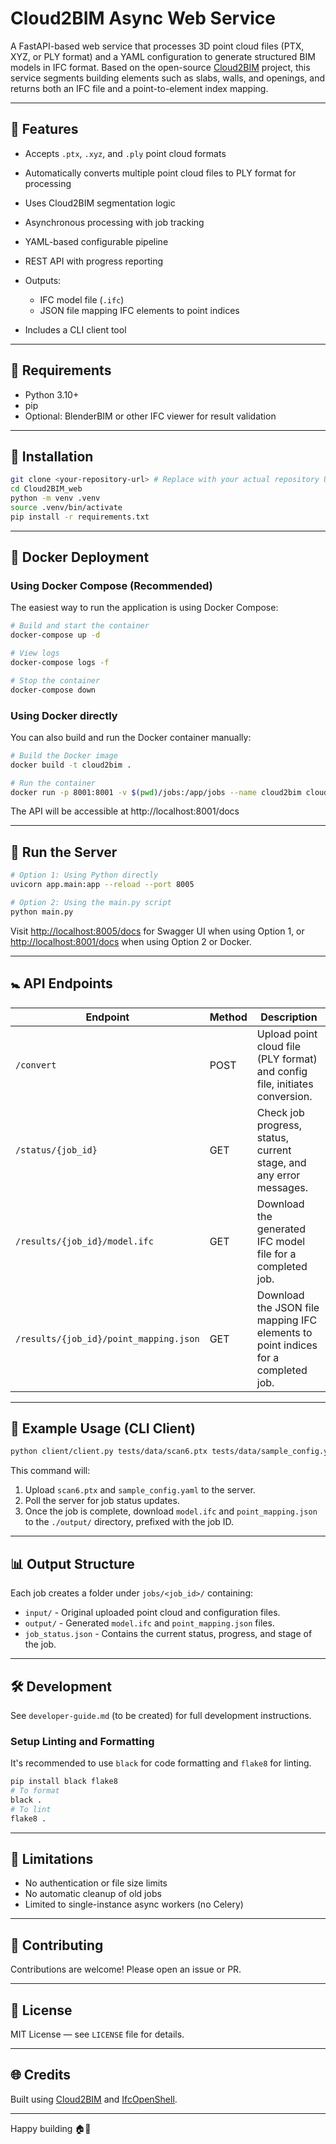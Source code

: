 # Cloud2BIM Async Web Service

A FastAPI-based web service that processes 3D point cloud files (PTX, XYZ, or PLY format) and a YAML configuration to generate structured BIM models in IFC format. Based on the open-source [Cloud2BIM](https://github.com/aronfothi/Cloud2BIM) project, this service segments building elements such as slabs, walls, and openings, and returns both an IFC file and a point-to-element index mapping.

---

## 🚀 Features

* Accepts `.ptx`, `.xyz`, and `.ply` point cloud formats
* Automatically converts multiple point cloud files to PLY format for processing
* Uses Cloud2BIM segmentation logic
* Asynchronous processing with job tracking
* YAML-based configurable pipeline
* REST API with progress reporting
* Outputs:

  * IFC model file (`.ifc`)
  * JSON file mapping IFC elements to point indices
* Includes a CLI client tool

---

## 🚪 Requirements

* Python 3.10+
* pip
* Optional: BlenderBIM or other IFC viewer for result validation

---

## 📂 Installation

```bash
git clone <your-repository-url> # Replace with your actual repository URL
cd Cloud2BIM_web
python -m venv .venv
source .venv/bin/activate
pip install -r requirements.txt
```

---

## 🐳 Docker Deployment

### Using Docker Compose (Recommended)

The easiest way to run the application is using Docker Compose:

```bash
# Build and start the container
docker-compose up -d

# View logs
docker-compose logs -f

# Stop the container
docker-compose down
```

### Using Docker directly

You can also build and run the Docker container manually:

```bash
# Build the Docker image
docker build -t cloud2bim .

# Run the container
docker run -p 8001:8001 -v $(pwd)/jobs:/app/jobs --name cloud2bim cloud2bim
```

The API will be accessible at http://localhost:8001/docs

---

## 🚪 Run the Server

```bash
# Option 1: Using Python directly
uvicorn app.main:app --reload --port 8005

# Option 2: Using the main.py script
python main.py
```

Visit [http://localhost:8005/docs](http://localhost:8005/docs) for Swagger UI when using Option 1,
or [http://localhost:8001/docs](http://localhost:8001/docs) when using Option 2 or Docker.

---

## 🚼 API Endpoints

| Endpoint                               | Method | Description                                                                 |
| -------------------------------------- | ------ | --------------------------------------------------------------------------- |
| `/convert`                             | POST   | Upload point cloud file (PLY format) and config file, initiates conversion. |
| `/status/{job_id}`                     | GET    | Check job progress, status, current stage, and any error messages.          |
| `/results/{job_id}/model.ifc`          | GET    | Download the generated IFC model file for a completed job.                  |
| `/results/{job_id}/point_mapping.json` | GET    | Download the JSON file mapping IFC elements to point indices for a completed job. |

---

## 💪 Example Usage (CLI Client)

```bash
python client/client.py tests/data/scan6.ptx tests/data/sample_config.yaml --server_url http://localhost:8005 --output_dir ./output
```

This command will:
1. Upload `scan6.ptx` and `sample_config.yaml` to the server.
2. Poll the server for job status updates.
3. Once the job is complete, download `model.ifc` and `point_mapping.json` to the `./output/` directory, prefixed with the job ID.

---

## 📊 Output Structure

Each job creates a folder under `jobs/<job_id>/` containing:

* `input/`  - Original uploaded point cloud and configuration files.
* `output/` - Generated `model.ifc` and `point_mapping.json` files.
* `job_status.json` - Contains the current status, progress, and stage of the job.

---

## 🛠️ Development

See `developer-guide.md` (to be created) for full development instructions.

### Setup Linting and Formatting

It's recommended to use `black` for code formatting and `flake8` for linting.

```bash
pip install black flake8
# To format
black .
# To lint
flake8 .
```

---

## 🚫 Limitations

* No authentication or file size limits
* No automatic cleanup of old jobs
* Limited to single-instance async workers (no Celery)

---

## 🚪 Contributing

Contributions are welcome! Please open an issue or PR.

---

## 📑 License

MIT License — see `LICENSE` file for details.

---

## 🌐 Credits

Built using [Cloud2BIM](https://github.com/aronfothi/Cloud2BIM) and [IfcOpenShell](http://ifcopenshell.org/).

---

Happy building 🏠🚀

